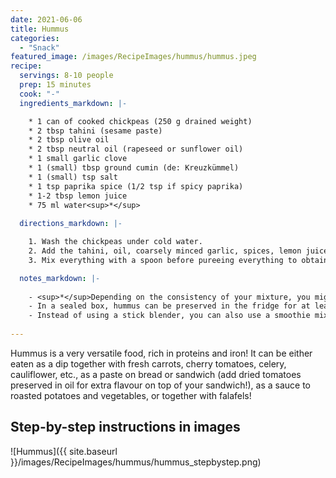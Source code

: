 ```yaml
---
date: 2021-06-06
title: Hummus
categories:
  - "Snack"
featured_image: /images/RecipeImages/hummus/hummus.jpeg
recipe:
  servings: 8-10 people
  prep: 15 minutes
  cook: "-"
  ingredients_markdown: |-

    * 1 can of cooked chickpeas (250 g drained weight)
    * 2 tbsp tahini (sesame paste)
    * 2 tbsp olive oil
    * 2 tbsp neutral oil (rapeseed or sunflower oil)
    * 1 small garlic clove
    * 1 (small) tbsp ground cumin (de: Kreuzkümmel)
    * 1 (small) tsp salt
    * 1 tsp paprika spice (1/2 tsp if spicy paprika)
    * 1-2 tbsp lemon juice
    * 75 ml water<sup>*</sup>
  
  directions_markdown: |-

    1. Wash the chickpeas under cold water.
    2. Add the tahini, oil, coarsely minced garlic, spices, lemon juice and water. 
    3. Mix everything with a spoon before pureeing everything to obtain a smooth and creamy mixture.

  notes_markdown: |-
  
    - <sup>*</sup>Depending on the consistency of your mixture, you might want to add more or less water to obtain a creamy texture that is not too liquid. To be on the safe side, rather add less water in the beginning, and continue adding while blending the mixture.
    - In a sealed box, hummus can be preserved in the fridge for at least 5 days.
    - Instead of using a stick blender, you can also use a smoothie mixer to puree the chickpeas.
    
---
```


Hummus is a very versatile food, rich in proteins and iron! It can be either eaten as a dip together with fresh carrots, cherry tomatoes, celery, cauliflower, etc., as a paste on bread or sandwich (add dried tomatoes preserved in oil for extra flavour on top of your sandwich!), as a sauce to roasted potatoes and vegetables, or together with falafels!

<h2>Step-by-step instructions in images</h2>

![Hummus]({{ site.baseurl }}/images/RecipeImages/hummus/hummus_stepbystep.png)
